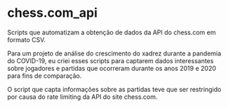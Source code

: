 # chess.com_api
Scripts que automatizam a obtenção de dados da API do chess.com em formato CSV.

Para um projeto de análise do crescimento do xadrez durante a pandemia do COVID-19, eu criei esses scripts para captarem dados interessantes sobre jogadores e partidas que ocorreram durante os anos 2019 e 2020 para fins de comparação.

O script que capta informações sobre as partidas teve que ser restringido por causa do rate limiting da API do site chess.com.
